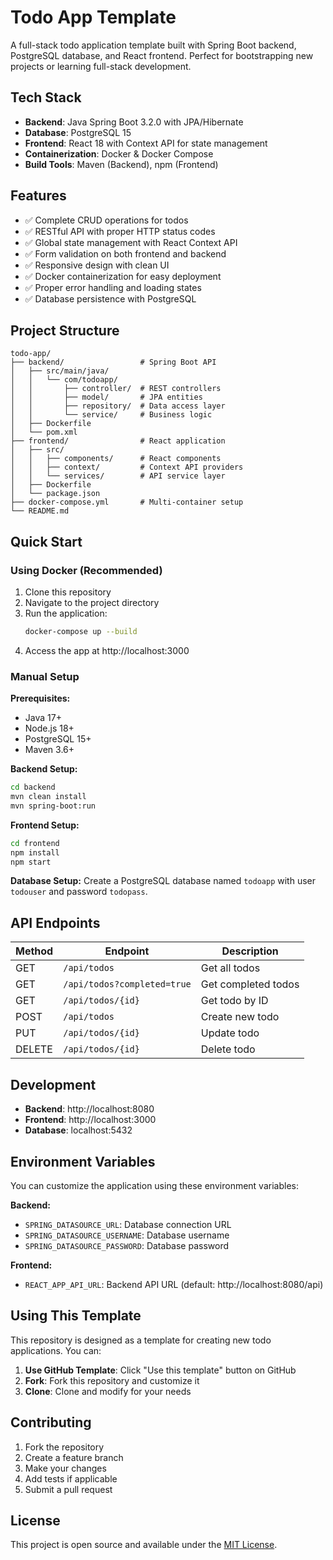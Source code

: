 # Todo App Template

A full-stack todo application template built with Spring Boot backend, PostgreSQL database, and React frontend. Perfect for bootstrapping new projects or learning full-stack development.

## Tech Stack

- **Backend**: Java Spring Boot 3.2.0 with JPA/Hibernate
- **Database**: PostgreSQL 15
- **Frontend**: React 18 with Context API for state management
- **Containerization**: Docker & Docker Compose
- **Build Tools**: Maven (Backend), npm (Frontend)

## Features

- ✅ Complete CRUD operations for todos
- ✅ RESTful API with proper HTTP status codes
- ✅ Global state management with React Context API
- ✅ Form validation on both frontend and backend
- ✅ Responsive design with clean UI
- ✅ Docker containerization for easy deployment
- ✅ Proper error handling and loading states
- ✅ Database persistence with PostgreSQL

## Project Structure

```
todo-app/
├── backend/                 # Spring Boot API
│   ├── src/main/java/
│   │   └── com/todoapp/
│   │       ├── controller/  # REST controllers
│   │       ├── model/       # JPA entities
│   │       ├── repository/  # Data access layer
│   │       └── service/     # Business logic
│   ├── Dockerfile
│   └── pom.xml
├── frontend/                # React application
│   ├── src/
│   │   ├── components/      # React components
│   │   ├── context/         # Context API providers
│   │   └── services/        # API service layer
│   ├── Dockerfile
│   └── package.json
├── docker-compose.yml       # Multi-container setup
└── README.md
```

## Quick Start

### Using Docker (Recommended)

1. Clone this repository
2. Navigate to the project directory
3. Run the application:
   ```bash
   docker-compose up --build
   ```
4. Access the app at http://localhost:3000

### Manual Setup

**Prerequisites:**

- Java 17+
- Node.js 18+
- PostgreSQL 15+
- Maven 3.6+

**Backend Setup:**

```bash
cd backend
mvn clean install
mvn spring-boot:run
```

**Frontend Setup:**

```bash
cd frontend
npm install
npm start
```

**Database Setup:**
Create a PostgreSQL database named `todoapp` with user `todouser` and password `todopass`.

## API Endpoints

| Method | Endpoint                    | Description         |
| ------ | --------------------------- | ------------------- |
| GET    | `/api/todos`                | Get all todos       |
| GET    | `/api/todos?completed=true` | Get completed todos |
| GET    | `/api/todos/{id}`           | Get todo by ID      |
| POST   | `/api/todos`                | Create new todo     |
| PUT    | `/api/todos/{id}`           | Update todo         |
| DELETE | `/api/todos/{id}`           | Delete todo         |

## Development

- **Backend**: http://localhost:8080
- **Frontend**: http://localhost:3000
- **Database**: localhost:5432

## Environment Variables

You can customize the application using these environment variables:

**Backend:**

- `SPRING_DATASOURCE_URL`: Database connection URL
- `SPRING_DATASOURCE_USERNAME`: Database username
- `SPRING_DATASOURCE_PASSWORD`: Database password

**Frontend:**

- `REACT_APP_API_URL`: Backend API URL (default: http://localhost:8080/api)

## Using This Template

This repository is designed as a template for creating new todo applications. You can:

1. **Use GitHub Template**: Click "Use this template" button on GitHub
2. **Fork**: Fork this repository and customize it
3. **Clone**: Clone and modify for your needs

## Contributing

1. Fork the repository
2. Create a feature branch
3. Make your changes
4. Add tests if applicable
5. Submit a pull request

## License

This project is open source and available under the [MIT License](LICENSE).
